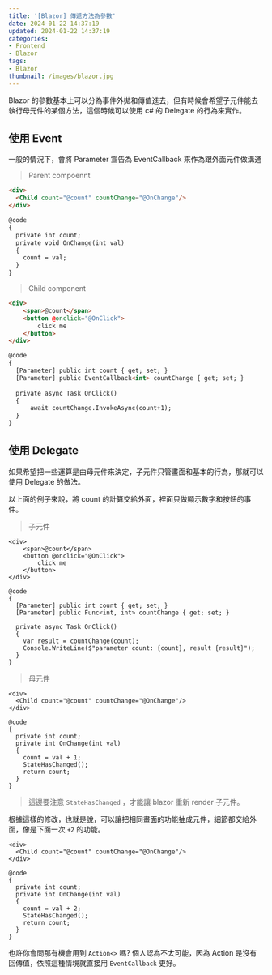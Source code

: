 ```yaml
---
title: '[Blazor] 傳遞方法為參數'
date: 2024-01-22 14:37:19
updated: 2024-01-22 14:37:19
categories:
- Frontend
- Blazor
tags:
- Blazor
thumbnail: /images/blazor.jpg
---
```


Blazor 的參數基本上可以分為事件外拋和傳值進去，但有時候會希望子元件能去執行母元件的某個方法，這個時候可以使用 c# 的 Delegate 的行為來實作。

<!-- more -->

## 使用 Event

一般的情況下，會將 Parameter 宣告為 EventCallback 來作為跟外面元件做溝通

> Parent compoennt

```html
<div>
  <Child count="@count" countChange="@OnChange"/>
</div>

@code
{
  private int count;
  private void OnChange(int val)
  {
    count = val;
  }
}
```

> Child component

```html
<div>
    <span>@count</span>
    <button @onclick="@OnClick">
        click me
    </button>
</div>

@code
{
  [Parameter] public int count { get; set; }
  [Parameter] public EventCallback<int> countChange { get; set; }
      
  private async Task OnClick()
  {
      await countChange.InvokeAsync(count+1);
  }
}
```

## 使用 Delegate

如果希望把一些運算是由母元件來決定，子元件只管畫面和基本的行為，那就可以使用 Delegate 的做法。

以上面的例子來說，將 count 的計算交給外面，裡面只做顯示數字和按鈕的事件。

> 子元件

```razor
<div>
    <span>@count</span>
    <button @onclick="@OnClick">
        click me
    </button>
</div>

@code
{
  [Parameter] public int count { get; set; }
  [Parameter] public Func<int, int> countChange { get; set; }
      
  private async Task OnClick()
  {
    var result = countChange(count);
    Console.WriteLine($"parameter count: {count}, result {result}");
  }
}
```

> 母元件

```
<div>
  <Child count="@count" countChange="@OnChange"/>
</div>

@code
{
  private int count;
  private int OnChange(int val)
  {
    count = val + 1;
    StateHasChanged();
    return count;
  }
}
```

> 這邊要注意 `StateHasChanged` ，才能讓 blazor 重新 render 子元件。

根據這樣的修改，也就是說，可以讓把相同畫面的功能抽成元件，細節都交給外面，像是下面一次 `+2` 的功能。

```razor
<div>
  <Child count="@count" countChange="@OnChange"/>
</div>

@code
{
  private int count;
  private int OnChange(int val)
  {
    count = val + 2;
    StateHasChanged();
    return count;
  }
}
```

也許你會問那有機會用到 `Action<>` 嗎? 個人認為不太可能，因為 Action 是沒有回傳值，依照這種情境就直接用 `EventCallback` 更好。